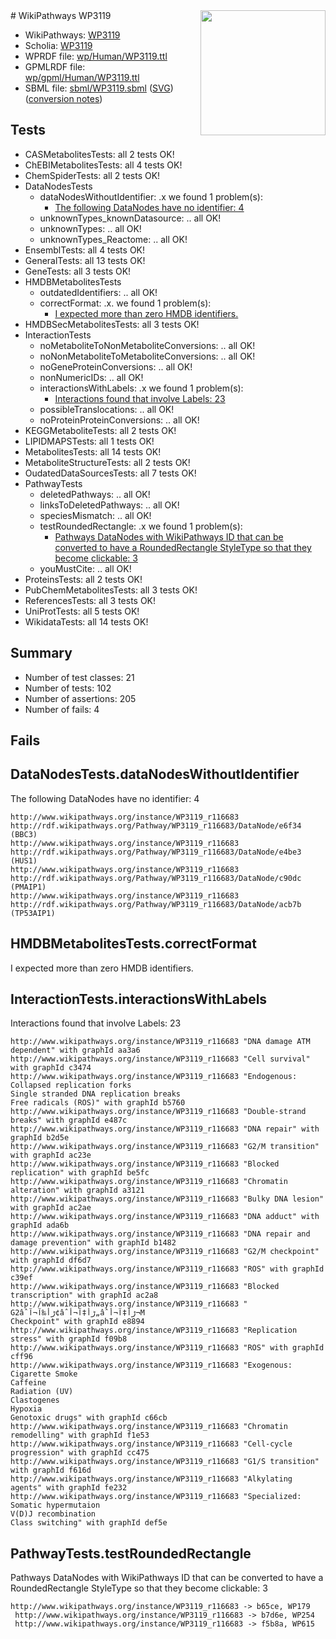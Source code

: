 <img style="float: right; width: 200px" src="../logo.png" />
# WikiPathways WP3119

* WikiPathways: [WP3119](https://identifiers.org/wikipathways:WP3119)
* Scholia: [WP3119](https://scholia.toolforge.org/wikipathways/WP3119)
* WPRDF file: [wp/Human/WP3119.ttl](../wp/Human/WP3119.ttl)
* GPMLRDF file: [wp/gpml/Human/WP3119.ttl](../wp/gpml/Human/WP3119.ttl)
* SBML file: [sbml/WP3119.sbml](../sbml/WP3119.sbml) ([SVG](../sbml/WP3119.svg)) ([conversion notes](../sbml/WP3119.txt))

## Tests
* CASMetabolitesTests: all 2 tests OK!
* ChEBIMetabolitesTests: all 4 tests OK!
* ChemSpiderTests: all 2 tests OK!
* DataNodesTests
    * dataNodesWithoutIdentifier: .x we found 1 problem(s):
        * [The following DataNodes have no identifier: 4](#d2d32fa3)
    * unknownTypes_knownDatasource: .. all OK!
    * unknownTypes: .. all OK!
    * unknownTypes_Reactome: .. all OK!
* EnsemblTests: all 4 tests OK!
* GeneralTests: all 13 tests OK!
* GeneTests: all 3 tests OK!
* HMDBMetabolitesTests
    * outdatedIdentifiers: .. all OK!
    * correctFormat: .x. we found 1 problem(s):
        * [I expected more than zero HMDB identifiers.](#ad154c1e)
* HMDBSecMetabolitesTests: all 3 tests OK!
* InteractionTests
    * noMetaboliteToNonMetaboliteConversions: .. all OK!
    * noNonMetaboliteToMetaboliteConversions: .. all OK!
    * noGeneProteinConversions: .. all OK!
    * nonNumericIDs: .. all OK!
    * interactionsWithLabels: .x we found 1 problem(s):
        * [Interactions found that involve Labels: 23](#fe97a8da)
    * possibleTranslocations: .. all OK!
    * noProteinProteinConversions: .. all OK!
* KEGGMetaboliteTests: all 2 tests OK!
* LIPIDMAPSTests: all 1 tests OK!
* MetabolitesTests: all 14 tests OK!
* MetaboliteStructureTests: all 2 tests OK!
* OudatedDataSourcesTests: all 7 tests OK!
* PathwayTests
    * deletedPathways: .. all OK!
    * linksToDeletedPathways: .. all OK!
    * speciesMismatch: .. all OK!
    * testRoundedRectangle: .x we found 1 problem(s):
        * [Pathways DataNodes with WikiPathways ID that can be converted to have a RoundedRectangle StyleType so that they become clickable: 3](#9fbad3cd)
    * youMustCite: .. all OK!
* ProteinsTests: all 2 tests OK!
* PubChemMetabolitesTests: all 3 tests OK!
* ReferencesTests: all 3 tests OK!
* UniProtTests: all 5 tests OK!
* WikidataTests: all 14 tests OK!


## Summary

* Number of test classes: 21
* Number of tests: 102
* Number of assertions: 205
* Number of fails: 4

## Fails

<a name="d2d32fa3" />

## DataNodesTests.dataNodesWithoutIdentifier

The following DataNodes have no identifier: 4
```
http://www.wikipathways.org/instance/WP3119_r116683 http://rdf.wikipathways.org/Pathway/WP3119_r116683/DataNode/e6f34 (BBC3)
http://www.wikipathways.org/instance/WP3119_r116683 http://rdf.wikipathways.org/Pathway/WP3119_r116683/DataNode/e4be3 (HUS1)
http://www.wikipathways.org/instance/WP3119_r116683 http://rdf.wikipathways.org/Pathway/WP3119_r116683/DataNode/c90dc (PMAIP1)
http://www.wikipathways.org/instance/WP3119_r116683 http://rdf.wikipathways.org/Pathway/WP3119_r116683/DataNode/acb7b (TP53AIP1)
```

<a name="ad154c1e" />

## HMDBMetabolitesTests.correctFormat

I expected more than zero HMDB identifiers.
<a name="fe97a8da" />

## InteractionTests.interactionsWithLabels

Interactions found that involve Labels: 23
```
http://www.wikipathways.org/instance/WP3119_r116683 "DNA damage ATM dependent" with graphId aa3a6
http://www.wikipathways.org/instance/WP3119_r116683 "Cell survival" with graphId c3474
http://www.wikipathways.org/instance/WP3119_r116683 "Endogenous:
Collapsed replication forks
Single stranded DNA replication breaks
Free radicals (ROS)" with graphId b5760
http://www.wikipathways.org/instance/WP3119_r116683 "Double-strand breaks" with graphId e487c
http://www.wikipathways.org/instance/WP3119_r116683 "DNA repair" with graphId b2d5e
http://www.wikipathways.org/instance/WP3119_r116683 "G2/M transition" with graphId ac23e
http://www.wikipathways.org/instance/WP3119_r116683 "Blocked replication" with graphId be5fc
http://www.wikipathways.org/instance/WP3119_r116683 "Chromatin alteration" with graphId a3121
http://www.wikipathways.org/instance/WP3119_r116683 "Bulky DNA lesion" with graphId ac2ae
http://www.wikipathways.org/instance/WP3119_r116683 "DNA adduct" with graphId ada6b
http://www.wikipathways.org/instance/WP3119_r116683 "DNA repair and 
damage prevention" with graphId b1482
http://www.wikipathways.org/instance/WP3119_r116683 "G2/M checkpoint" with graphId df6d7
http://www.wikipathways.org/instance/WP3119_r116683 "ROS" with graphId c39ef
http://www.wikipathways.org/instance/WP3119_r116683 "Blocked transcription" with graphId ac2a8
http://www.wikipathways.org/instance/WP3119_r116683 "
G2âˆڑأ‰آ¬آ¢âˆڑأ‡آ¬أ„âˆڑأ‡آ¬أ¬M
Checkpoint" with graphId e8894
http://www.wikipathways.org/instance/WP3119_r116683 "Replication stress" with graphId f09b8
http://www.wikipathways.org/instance/WP3119_r116683 "ROS" with graphId cff96
http://www.wikipathways.org/instance/WP3119_r116683 "Exogenous:
Cigarette Smoke
Caffeine
Radiation (UV)
Clastogenes
Hypoxia
Genotoxic drugs" with graphId c66cb
http://www.wikipathways.org/instance/WP3119_r116683 "Chromatin
remodelling" with graphId f1e53
http://www.wikipathways.org/instance/WP3119_r116683 "Cell-cycle progression" with graphId cc475
http://www.wikipathways.org/instance/WP3119_r116683 "G1/S transition" with graphId f616d
http://www.wikipathways.org/instance/WP3119_r116683 "Alkylating agents" with graphId fe232
http://www.wikipathways.org/instance/WP3119_r116683 "Specialized:
Somatic hypermutaion
V(D)J recombination
Class switching" with graphId def5e
```

<a name="9fbad3cd" />

## PathwayTests.testRoundedRectangle

Pathways DataNodes with WikiPathways ID that can be converted to have a RoundedRectangle StyleType so that they become clickable: 3
```
http://www.wikipathways.org/instance/WP3119_r116683 -> b65ce, WP179
 http://www.wikipathways.org/instance/WP3119_r116683 -> b7d6e, WP254
 http://www.wikipathways.org/instance/WP3119_r116683 -> f5b8a, WP615
 ```

